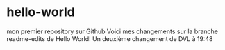 # hello-world
mon premier repository sur Github
Voici mes changements sur la branche readme-edits de Hello World!
Un deuxième changement de DVL à 19:48
